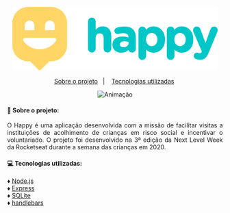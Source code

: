 <p align="center">
<img src="https://raw.githubusercontent.com/belatoledo/happy/850cdd3b959d4fcfef25508ad4efb929917b5e27/.github/logo.svg" alt="Happy"/>
</p>

<p align="center">
  <a href="#-sobre-o-projeto">Sobre o projeto</a>&nbsp;&nbsp;&nbsp;|&nbsp;&nbsp;&nbsp;
  <a href="#-tecnologias-utilizadas">Tecnologias utilizadas</a>&nbsp;
</p>

<p align="center">
<img src="https://github.com/belatoledo/happy/blob/main/.github/happy.gif?raw=true" alt="Animação"/>
</p>

<h4>💬 Sobre o projeto:</h4>
<p align="justify">O Happy é uma aplicação desenvolvida com a missão de facilitar visitas a instituições de acolhimento de crianças em risco social e incentivar o voluntariado. O projeto foi desenvolvido na 3ª edição da Next Level Week da Rocketseat durante a semana das crianças em 2020.</p>

<h4>💻 Tecnologias utilizadas:</h4>
<p align="justify">
♦ <a href="https://nodejs.org/en/" rel="nofollow">Node.js</a>
</br> ♦ <a href="https://expressjs.com/pt-br/" rel="nofollow">Express</a>
</br> ♦ <a href="https://www.sqlite.org/index.html" rel="nofollow">SQLite</a>
</br> ♦ <a href="https://handlebarsjs.com/" rel="nofollow">handlebars</a>
</p>

